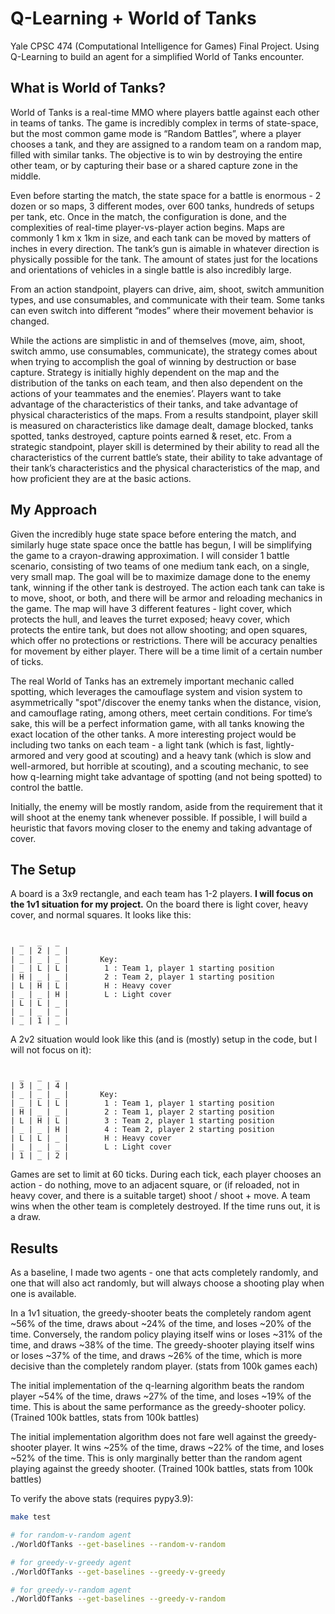 # Q-Learning + World of Tanks

Yale CPSC 474 (Computational Intelligence for Games) Final Project. Using Q-Learning to build an agent for a simplified World of Tanks encounter.

## What is World of Tanks?

World of Tanks is a real-time MMO where players battle against each other in teams of tanks. The game is incredibly complex in terms of state-space, but the most common game mode is “Random Battles”, where a player chooses a tank, and they are assigned to a random team on a random map, filled with similar tanks. The objective is to win by destroying the entire other team, or by capturing their base or a shared capture zone in the middle.

Even before starting the match, the state space for a battle is enormous - 2 dozen or so maps, 3 different modes, over 600 tanks, hundreds of setups per tank, etc. Once in the match, the configuration is done, and the complexities of real-time player-vs-player action begins. Maps are commonly 1 km x 1km in size, and each tank can be moved by matters of inches in every direction. The tank’s gun is aimable in whatever direction is physically possible for the tank. The amount of states just for the locations and orientations of vehicles in a single battle is also incredibly large.

From an action standpoint, players can drive, aim, shoot, switch ammunition types, and use consumables, and communicate with their team. Some tanks can even switch into different “modes” where their movement behavior is changed.

While the actions are simplistic in and of themselves (move, aim, shoot, switch ammo, use consumables, communicate), the strategy comes about when trying to accomplish the goal of winning by destruction or base capture. Strategy is initially highly dependent on the map and the distribution of the tanks on each team, and then also dependent on the actions of your teammates and the enemies’. Players want to take advantage of the characteristics of their tanks, and take advantage of physical characteristics of the maps. From a results standpoint, player skill is measured on characteristics like damage dealt, damage blocked, tanks spotted, tanks destroyed, capture points earned & reset, etc. From a strategic standpoint, player skill is determined by their ability to read all the characteristics of the current battle’s state, their ability to take advantage of their tank’s characteristics and the physical characteristics of the map, and how proficient they are at the basic actions.

## My Approach

Given the incredibly huge state space before entering the match, and similarly huge state space once the battle has begun, I will be simplifying the game to a crayon-drawing approximation. I will consider 1 battle scenario, consisting of two teams of one medium tank each, on a single, very small map. The goal will be to maximize damage done to the enemy tank, winning if the other tank is destroyed. The action each tank can take is to move, shoot, or both, and there will be armor and reloading mechanics in the game. The map will have 3 different features - light cover, which protects the hull, and leaves the turret exposed; heavy cover, which protects the entire tank, but does not allow shooting; and open squares, which offer no protections or restrictions. There will be accuracy penalties for movement by either player. There will be a time limit of a certain number of ticks.

The real World of Tanks has an extremely important mechanic called spotting, which leverages the camouflage system and vision system to asymmetrically "spot"/discover the enemy tanks when the distance, vision, and camouflage rating, among others, meet certain conditions. For time’s sake, this will be a perfect information game, with all tanks knowing the exact location of the other tanks. A more interesting project would be including two tanks on each team - a light tank (which is fast, lightly-armored and very good at scouting) and a heavy tank (which is slow and well-armored, but horrible at scouting), and a scouting mechanic, to see how q-learning might take advantage of spotting (and not being spotted) to control the battle.

Initially, the enemy will be mostly random, aside from the requirement that it will shoot at the enemy tank whenever possible. If possible, I will build a heuristic that favors moving closer to the enemy and taking advantage of cover.

## The Setup

A board is a 3x9 rectangle, and each team has 1-2 players. **I will focus on the 1v1 situation for my project.** On the board there is light cover, heavy cover, and normal squares. It looks like this:

```

  _   _   _  
| _ | 2 | _ |
| _ | _ | _ |       Key:
| _ | L | L |        1 : Team 1, player 1 starting position
| H | _ | _ |        2 : Team 2, player 1 starting position
| L | H | L |        H : Heavy cover
| _ | _ | H |        L : Light cover
| L | L | _ |
| _ | _ | _ |
| _ | 1 | _ |

```

A 2v2 situation would look like this (and is (mostly) setup in the code, but I will not focus on it):

```

  _   _   _  
| 3 | _ | 4 |
| _ | _ | _ |       Key:
| _ | L | L |        1 : Team 1, player 1 starting position
| H | _ | _ |        2 : Team 1, player 2 starting position
| L | H | L |        3 : Team 2, player 1 starting position
| _ | _ | H |        4 : Team 2, player 2 starting position
| L | L | _ |        H : Heavy cover
| _ | _ | _ |        L : Light cover
| 1 | _ | 2 |

```

Games are set to limit at 60 ticks. During each tick, each player chooses an action - do nothing, move to an adjacent square, or (if reloaded, not in heavy cover, and there is a suitable target) shoot / shoot + move. A team wins when the other team is completely destroyed. If the time runs out, it is a draw.

## Results

As a baseline, I made two agents - one that acts completely randomly, and one that will also act randomly, but will always choose a shooting play when one is available.

In a 1v1 situation, the greedy-shooter beats the completely random agent ~56% of the time, draws about ~24% of the time, and loses ~20% of the time. Conversely, the random policy playing itself wins or loses ~31% of the time, and draws ~38% of the time. The greedy-shooter playing itself wins or loses ~37% of the time, and draws ~26% of the time, which is more decisive than the completely random player. (stats from 100k games each)

The initial implementation of the q-learning algorithm beats the random player ~54% of the time, draws ~27% of the time, and loses ~19% of the time. This is about the same performance as the greedy-shooter policy. (Trained 100k battles, stats from 100k battles)

The initial implementation algorithm does not fare well against the greedy-shooter player. It wins ~25% of the time, draws ~22% of the time, and loses ~52% of the time. This is only marginally better than the random agent playing against the greedy shooter. (Trained 100k battles, stats from 100k battles)


To verify the above stats (requires pypy3.9):

```bash
make test

# for random-v-random agent
./WorldOfTanks --get-baselines --random-v-random

# for greedy-v-greedy agent
./WorldOfTanks --get-baselines --greedy-v-greedy

# for greedy-v-random agent
./WorldOfTanks --get-baselines --greedy-v-random

```

